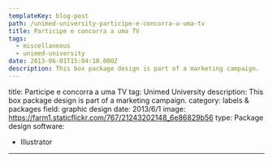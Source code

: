 ```yaml
---
templateKey: blog-post
path: /unimed-university-participe-e-concorra-a-uma-tv
title: Participe e concorra a uma TV
tags:
  - miscellaneous
  - unimed-university
date: 2013-06-01T15:04:10.000Z
description: This box package design is part of a marketing campaign.
---
```


title: Participe e concorra a uma TV
tag: Unimed University
description: This box package design is part of a marketing campaign.
category: labels & packages
field: graphic design
date: 2013/6/1
image: https://farm1.staticflickr.com/767/21243202148_6e86829b56
type: Package design
software:
- Illustrator
---
